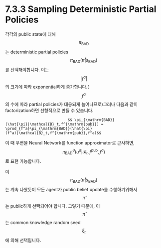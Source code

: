 # 7.3.3 Sampling Deterministic Partial Policies

각각의 public state에 대해 $$ \pi_{\mathrm{BAD}}$$는 deterministic partial policies $$ \pi_{\mathrm{BAD}}(\hat{\pi}|s_{\mathrm{BAD}})$$ 를 선택해야합니다. 이는 $$|f^a|$$의 크기에 따라 exponential하게 증가합니다.\($$ f^a$$의 수에 따라 partial policies가 대응되게 늘어나므로\)그러나 다음과 같이 factorization하면 선형적으로 만들 수 있습니다. 

                                $$ \pi_{\mathrm{BAD}}(\hat{\pi}|\mathcal{B}_t,f^{\mathrm{pub}}) = \prod_{f^a}\pi_{\mathrm{BAD}}(\hat{\pi}(f^a)|\mathcal{B}_t,f^{\mathrm{pub}},f^a)$$

이 때 우변을 Neural Network를 function approximator로 근사하면, $$ \pi^\theta_{\mathrm{BAD}}(u^a|\mathcal{B}_t,f^{\mathrm{pub}},f^a)$$로 표현 가능합니다. 

이 $$ \pi_{\mathrm{BAD}}(\hat{\pi}|s_{\mathrm{BAD}})$$는 계속 나왔듯이 모든 agent가 public belief update를 수행하기위해서 $$ \hat{\pi}$$는 public하게 선택되어야 합니다. 그렇기 때문에, 이 $$ \hat{\pi}$$는 common knowledge random seed $$\xi_t$$에 의해 선택됩니다.

